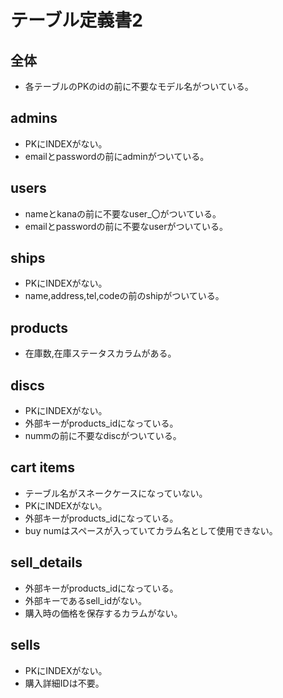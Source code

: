 # テーブル定義書2
## 全体
- 各テーブルのPKのidの前に不要なモデル名がついている。

## admins
- PKにINDEXがない。
- emailとpasswordの前にadminがついている。

## users
- nameとkanaの前に不要なuser_〇がついている。
- emailとpasswordの前に不要なuserがついている。

## ships
- PKにINDEXがない。
- name,address,tel,codeの前のshipがついている。

## products
- 在庫数,在庫ステータスカラムがある。

## discs
- PKにINDEXがない。
- 外部キーがproducts_idになっている。
- nummの前に不要なdiscがついている。

## cart items
- テーブル名がスネークケースになっていない。
- PKにINDEXがない。
- 外部キーがproducts_idになっている。
- buy numはスペースが入っていてカラム名として使用できない。

## sell_details
- 外部キーがproducts_idになっている。
- 外部キーであるsell_idがない。
- 購入時の価格を保存するカラムがない。

## sells
- PKにINDEXがない。
- 購入詳細IDは不要。



